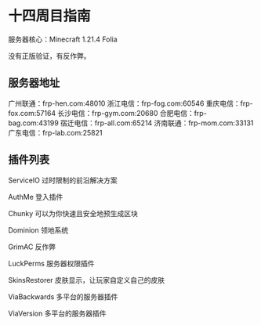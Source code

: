 # 十四周目指南

服务器核心：Minecraft 1.21.4 Folia

没有正版验证，有反作弊。

## 服务器地址

广州联通：frp-hen.com:48010
浙江电信：frp-fog.com:60546
重庆电信：frp-fox.com:57164
长沙电信：frp-gym.com:20680
合肥电信：frp-bag.com:43199
宿迁电信：frp-all.com:65214
济南联通：frp-mom.com:33131
广东电信：frp-lab.com:25821

## 插件列表

ServiceIO 过时限制的前沿解决方案

AuthMe 登入插件

Chunky 可以为你快速且安全地预生成区块

Dominion 领地系统

GrimAC 反作弊

LuckPerms 服务器权限插件

SkinsRestorer 皮肤显示，让玩家自定义自己的皮肤

ViaBackwards 多平台的服务器插件

ViaVersion 多平台的服务器插件

